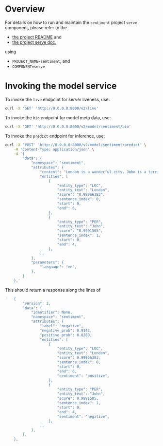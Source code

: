 # Overview

For details on how to run and maintain the `sentiment` project `serve` component, please refer
to the
- [the project README](../README.md) and
- [the project serve doc.](../../../docs/04_serve.md)

using

- `PROJECT_NAME=sentiment`, and
- `COMPONENT=serve`

# Invoking the model service

To invoke the `live` endpoint for server liveness, use:

```bash
curl -X 'GET' 'http://0.0.0.0:8000/v2/live'
```

To invoke the `bio` endpoint for model meta data, use:

```bash
curl -X 'GET' 'http://0.0.0.0:8000/v2/model/sentiment/bio'
```

To invoke the `predict` endpoint for inference, use:

```bash
curl -X 'POST' 'http://0.0.0.0:8000/v2/model/sentiment/predict' \
    -H 'Content-Type: application/json' \
    -d '{
        "data": {
            "namespace": "sentiment",
            "attributes": {
                "content": "London is a wonderful city. John is a terrible man.",
                "entities": [
                    {
                        "entity_type": "LOC",
                        "entity_text": "London",
                        "score": "0.99966383",
                        "sentence_index": 0,
                        "start": 0,
                        "end": 6,
                    },
                    {
                        "entity_type": "PER",
                        "entity_text": "John",
                        "score": "0.9991505",
                        "sentence_index": 1,
                        "start": 0,
                        "end": 4,
                    },
                ],
            },
            "parameters": {
                "language": "en",
            },
        }
    },'
```

This should return a response along the lines of
```bash
'   {
        "version": 2,
        "data": {
            "identifier": None,
            "namespace": "sentiment",
            "attributes": {
                "label": "negative",
                "negative_prob": 0.9142,
                "positive_prob": 0.0280,
                "entities": [
                    {
                        "entity_type": "LOC",
                        "entity_text": "London",
                        "score": 0.99966383,
                        "sentence_index": 0,
                        "start": 0,
                        "end": 6,
                        "sentiment": "positive",
                    },
                    {
                        "entity_type": "PER",
                        "entity_text": "John",
                        "score": 0.9991505,
                        "sentence_index": 1,
                        "start": 0,
                        "end": 4,
                        "sentiment": "negative",
                    },
                ],
            },
        },
    },
```

